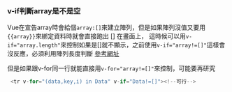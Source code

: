 ### v-if判斷array是不是空

Vue在宣告array時會給個`array:[]`來建立陣列，但是如果陣列沒值又要用`{{array}}`來綁定資料時就會直接跑出 [] 在畫面上，
這時候可以用`v-if="array.length"`來控制如果是[]就不顯示，之前使用`v-if="array!=[]"`這樣會沒反應，必須利用陣列長度判斷
[參考網址](https://stackoverflow.com/questions/49152074/vue-print-array)

但是如果跟v-for同一行就能直接用`v-for="array!=[]"`來控制，可能要再研究
```c#
 <tr v-for="(data,key,i) in Data" v-if="Data!=[]"><!--可行-->
```
